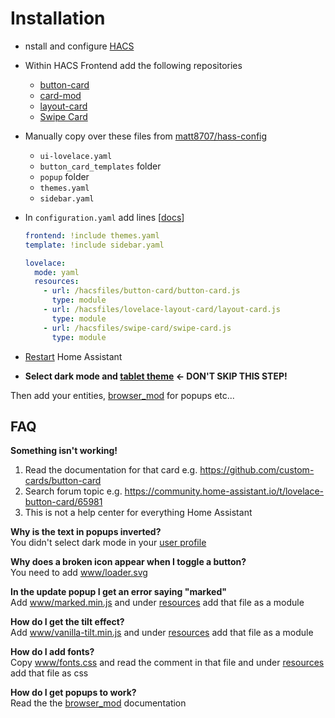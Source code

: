 # Installation

* nstall and configure [HACS](https://hacs.xyz/)

* Within HACS Frontend add the following repositories
  * [button-card](https://github.com/custom-cards/button-card)
  * [card-mod](https://github.com/thomasloven/lovelace-card-mod)
  * [layout-card](https://github.com/thomasloven/lovelace-layout-card)
  * [Swipe Card](https://github.com/bramkragten/swipe-card)

* Manually copy over these files from [matt8707/hass-config](https://github.com/matt8707/hass-config)
  * `ui-lovelace.yaml`
  * `button_card_templates` folder
  * `popup` folder
  * `themes.yaml`
  * `sidebar.yaml`

* In `configuration.yaml` add lines [[docs](https://www.home-assistant.io/lovelace/dashboards/)]

  ```yaml
  frontend: !include themes.yaml
  template: !include sidebar.yaml

  lovelace:
    mode: yaml
    resources:
      - url: /hacsfiles/button-card/button-card.js
        type: module
      - url: /hacsfiles/lovelace-layout-card/layout-card.js
        type: module
      - url: /hacsfiles/swipe-card/swipe-card.js
        type: module
  ```

* [Restart](https://my.home-assistant.io/redirect/server_controls/) Home Assistant

* **Select dark mode and [tablet theme](https://my.home-assistant.io/redirect/profile/) ← DON'T SKIP THIS STEP!**

Then add your entities, [browser_mod](https://github.com/thomasloven/hass-browser_mod) for popups etc...




## FAQ

**Something isn't working!**</br>
1. Read the documentation for that card e.g. https://github.com/custom-cards/button-card
2. Search forum topic e.g. https://community.home-assistant.io/t/lovelace-button-card/65981
3. This is not a help center for everything Home Assistant

**Why is the text in popups inverted?**</br>
You didn't select dark mode in your [user profile](https://my.home-assistant.io/redirect/profile/)

**Why does a broken icon appear when I toggle a button?**</br>
You need to add [www/loader.svg](https://github.com/matt8707/hass-config/blob/master/www/loader.svg)

**In the update popup I get an error saying "marked"**</br>
Add [www/marked.min.js](https://github.com/matt8707/hass-config/blob/master/www/marked.min.js) and under [resources](https://github.com/matt8707/hass-config/blob/39bbedd2f9de03f8558bd909a8392ae4925f4b09/configuration.yaml#L38) add that file as a module

**How do I get the tilt effect?**</br>
Add [www/vanilla-tilt.min.js](https://github.com/matt8707/hass-config/blob/master/www/vanilla-tilt.min.js) and under [resources](https://github.com/matt8707/hass-config/blob/39bbedd2f9de03f8558bd909a8392ae4925f4b09/configuration.yaml#L39) add that file as a module

**How do I add fonts?**</br>
Copy [www/fonts.css](https://github.com/matt8707/hass-config/blob/master/www/fonts.css) and read the comment in that file and under [resources](https://github.com/matt8707/hass-config/blob/39bbedd2f9de03f8558bd909a8392ae4925f4b09/configuration.yaml#L41) add that file as css

**How do I get popups to work?**</br>
Read the the [browser_mod](https://github.com/thomasloven/hass-browser_mod) documentation
